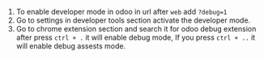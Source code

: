 1. To enable developer mode in odoo in url after `web` add `?debug=1`
 2. Go to settings in developer tools section activate the developer mode.
 3. Go to chrome extension section and search it for odoo debug extension after press `ctrl + .` it will enable debug mode, If you press `ctrl + ..` it will enable debug assests mode.

